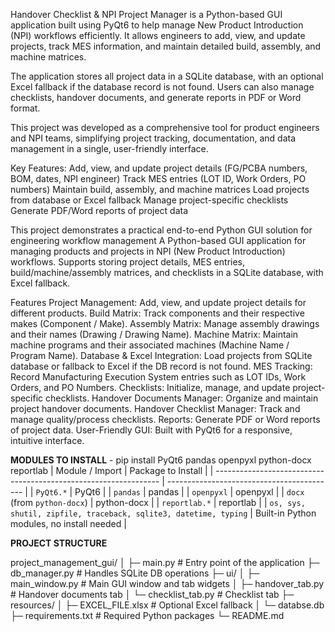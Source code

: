 Handover Checklist & NPI Project Manager is a Python-based GUI application built using PyQt6 to help manage New Product Introduction (NPI) workflows efficiently. It allows engineers to add, view, and update projects, track MES information, and maintain detailed build, assembly, and machine matrices.

The application stores all project data in a SQLite database, with an optional Excel fallback if the database record is not found. Users can also manage checklists, handover documents, and generate reports in PDF or Word format.

This project was developed as a comprehensive tool for product engineers and NPI teams, simplifying project tracking, documentation, and data management in a single, user-friendly interface.

Key Features:
Add, view, and update project details (FG/PCBA numbers, BOM, dates, NPI engineer)
Track MES entries (LOT ID, Work Orders, PO numbers)
Maintain build, assembly, and machine matrices
Load projects from database or Excel fallback
Manage project-specific checklists
Generate PDF/Word reports of project data

This project demonstrates a practical end-to-end Python GUI solution for engineering workflow management
A Python-based GUI application for managing products and projects in NPI (New Product Introduction) workflows. Supports storing project details, MES entries, build/machine/assembly matrices, and checklists in a SQLite database, with Excel fallback.

Features
Project Management: Add, view, and update project details for different products.
Build Matrix: Track components and their respective makes (Component / Make).
Assembly Matrix: Manage assembly drawings and their names (Drawing / Drawing Name).
Machine Matrix: Maintain machine programs and their associated machines (Machine Name / Program Name).
Database & Excel Integration: Load projects from SQLite database or fallback to Excel if the DB record is not found.
MES Tracking: Record Manufacturing Execution System entries such as LOT IDs, Work Orders, and PO Numbers.
Checklists: Initialize, manage, and update project-specific checklists.
Handover Documents Manager: Organize and maintain project handover documents.
Handover Checklist Manager: Track and manage quality/process checklists.
Reports: Generate PDF or Word reports of project data.
User-Friendly GUI: Built with PyQt6 for a responsive, intuitive interface.

**MODULES TO INSTALL** - pip install PyQt6 pandas openpyxl python-docx reportlab
| Module / Import                                                  | Package to Install                         |
| ---------------------------------------------------------------- | ------------------------------------------ |
| `PyQt6.*`                                                        | PyQt6                                      |
| `pandas`                                                         | pandas                                     |
| `openpyxl`                                                       | openpyxl                                   |
| `docx` (from `python-docx`)                                      | python-docx                                |
| `reportlab.*`                                                    | reportlab                                  |
| `os, sys, shutil, zipfile, traceback, sqlite3, datetime, typing` | Built-in Python modules, no install needed |


**PROJECT STRUCTURE**

project_management_gui/
│
├─ main.py                   # Entry point of the application
├─ db_manager.py             # Handles SQLite DB operations
├─ ui/
│   ├─ main_window.py        # Main GUI window and tab widgets
│   ├─ handover_tab.py       # Handover documents tab
│   └─ checklist_tab.py      # Checklist tab
├─ resources/
│   ├─ EXCEL_FILE.xlsx       # Optional Excel fallback
│   └─ databse.db   
├─ requirements.txt          # Required Python packages
└─ README.md


